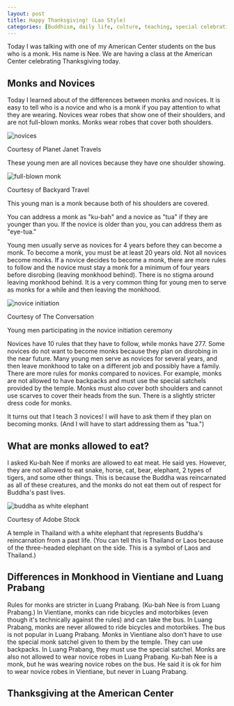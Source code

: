 ```yaml
---
layout: post
title: Happy Thanksgiving! (Lao Style)
categories: [Buddhism, daily life, culture, teaching, special celebration]
---
```


Today I was talking with one of my American Center students on the bus who is a monk. His name is Nee. We are having a class at the American Center celebrating Thanksgiving today.

## Monks and Novices

Today I learned about of the differences between monks and novices. It is easy to tell who is a novice and who is a monk if you pay attention to what they are wearing.  Novices wear robes that show one of their shoulders, and are not full-blown monks. Monks wear robes that cover both shoulders. 

![novices](https://encrypted-tbn0.gstatic.com/images?q=tbn:ANd9GcSPXNAUg9CQFQcFxmjolCgk04SbXXSzzdn21A&usqp=CAU)

Courtesy of Planet Janet Travels

These young men are all novices because they have one shoulder showing.

![full-blown monk](https://backyardtravel.com/wp-content/uploads/2018/03/Portrait-of-a-young-Buddhist-monk-Laos.jpg)

Courtesy of Backyard Travel

This young man is a monk because both of his shoulders are covered. 

You can address a monk as "ku-bah" and a novice as "tua" if they are younger than you. If the novice is older than you, you can address them as "eye-tua."

Young men usually serve as novices for 4 years before they can become a monk. To become a monk, you must be at least 20 years old. Not all novices become monks. If a novice decides to become a monk, there are more rules to follow and the novice must stay a monk for a minimum of four years before disrobing (leaving monkhood behind). There is no stigma around leaving monkhood behind. It is a very common thing for young men to serve as monks for a while and then leaving the monkhood.

![novice initiation](https://images.theconversation.com/files/229314/original/file-20180725-194152-9ixsjn.jpg?ixlib=rb-1.1.0&q=45&auto=format&w=926&fit=clip)

Courtesy of The Conversation

Young men participating in the novice initiation ceremony

Novices have 10 rules that they have to follow, while monks have 277. Some novices do not want to become monks because they plan on disrobing in the near future. Many young men serve as novices for several years, and then leave monkhood to take on a different job and possibly have a family. There are more rules for monks compared to novices. For example, monks are not allowed to have backpacks and must use the special satchels provided by the temple. Monks must also cover both shoulders and cannot use scarves to cover their heads from the sun. There is a slightly stricter dress code for monks. 

It turns out that I teach 3 novices! I will have to ask them if they plan on becoming monks. (And I will have to start addressing them as "tua.")

## What are monks allowed to eat?

I asked Ku-bah Nee if monks are allowed to eat meat. He said yes. However, they are not allowed to eat snake, horse, cat, bear, elephant, 2 types of tigers, and some other things. This is because the Buddha was reincarnated as all of these creatures, and the monks do not eat them out of respect for Buddha's past lives.

![buddha as white elephant](https://as2.ftcdn.net/v2/jpg/02/25/25/37/1000_F_225253780_P6oEhSGaR5EXZdgbrym4jgCm2bIpGXTW.jpg)

Courtesy of Adobe Stock

A temple in Thailand with a white elephant that represents Buddha's reincarnation from a past life. (You can tell this is Thailand or Laos because of the three-headed elephant on the side. This is a symbol of Laos and Thailand.)

## Differences in Monkhood in Vientiane and Luang Prabang

Rules for monks are stricter in Luang Prabang. (Ku-bah Nee is from Luang Prabang.) In Vientiane, monks can ride bicycles and motorbikes (even though it's technically against the rules) and can take the bus. In Luang Prabang, monks are never allowed to ride bicycles and motorbikes. The bus is not popular in Luang Prabang. Monks in Vientiane also don't have to use the special monk satchel given to them by the temple. They can use backpacks. In Luang Prabang, they must use the special satchel. Monks are also not allowed to wear novice robes in Luang Prabang. Ku-bah Nee is a monk, but he was wearing novice robes on the bus. He said it is ok for him to wear novice robes in Vientiane, but never in Luang Prabang. 

## Thanksgiving at the American Center


<!-- Hello and welcome. The only purpose of this post is to greet you when your site comes alive for the first time.  
This post will demonstrate some of the more common content & elements found in posts.  
Feel free to delete this post when you are ready to publish your first post.  

Lorem ipsum dolor sit amet, consectetur adipiscing elit. Fusce bibendum neque eget nunc mattis eu sollicitudin enim tincidunt. Vestibulum lacus tortor, ultricies id dignissim ac, bibendum in velit.

## Some great heading (h2)

Proin convallis mi ac felis pharetra aliquam. Curabitur dignissim accumsan rutrum. In arcu magna, aliquet vel pretium et, molestie et arcu.


Mauris lobortis nulla et felis ullamcorper bibendum. Phasellus et hendrerit mauris. Proin eget nibh a massa vestibulum pretium. Suspendisse eu nisl a ante aliquet bibendum quis a nunc. Praesent varius interdum vehicula. Aenean risus libero, placerat at vestibulum eget, ultricies eu enim. Praesent nulla tortor, malesuada adipiscing adipiscing sollicitudin, adipiscing eget est.

## Another great heading (h2)

Lorem ipsum dolor sit amet, consectetur adipiscing elit. Fusce bibendum neque eget nunc mattis eu sollicitudin enim tincidunt. Vestibulum lacus tortor, ultricies id dignissim ac, bibendum in velit.

### Some great subheading (h3)

Proin convallis mi ac felis pharetra aliquam. Curabitur dignissim accumsan rutrum. In arcu magna, aliquet vel pretium et, molestie et arcu. Mauris lobortis nulla et felis ullamcorper bibendum.

Phasellus et hendrerit mauris. Proin eget nibh a massa vestibulum pretium. Suspendisse eu nisl a ante aliquet bibendum quis a nunc.

### Some great subheading (h3)

Praesent varius interdum vehicula. Aenean risus libero, placerat at vestibulum eget, ultricies eu enim. Praesent nulla tortor, malesuada adipiscing adipiscing sollicitudin, adipiscing eget est.

> This quote will *change* your life. It will reveal the <i>secrets</i> of the universe, and all the wonders of humanity. Don't <em>misuse</em> it.

Lorem ipsum dolor sit amet, consectetur adipiscing elit. Fusce bibendum neque eget nunc mattis eu sollicitudin enim tincidunt.

### Some great subheading (h3)

Vestibulum lacus tortor, ultricies id dignissim ac, bibendum in velit. Proin convallis mi ac felis pharetra aliquam. Curabitur dignissim accumsan rutrum.

In arcu magna, aliquet vel pretium et, molestie et arcu. Mauris lobortis nulla et felis ullamcorper bibendum. Phasellus et hendrerit mauris.

#### You might want a sub-subheading (h4)

In arcu magna, aliquet vel pretium et, molestie et arcu. Mauris lobortis nulla et felis ullamcorper bibendum. Phasellus et hendrerit mauris.

In arcu magna, aliquet vel pretium et, molestie et arcu. Mauris lobortis nulla et felis ullamcorper bibendum. Phasellus et hendrerit mauris.

#### But it's probably overkill (h4)

In arcu magna, aliquet vel pretium et, molestie et arcu. Mauris lobortis nulla et felis ullamcorper bibendum. Phasellus et hendrerit mauris.

##### Could be a smaller sub-heading, `pacman` (h5)

In arcu magna, aliquet vel pretium et, molestie et arcu. Mauris lobortis nulla et felis ullamcorper bibendum. Phasellus et hendrerit mauris.

###### Small yet significant sub-heading  (h6)

In arcu magna, aliquet vel pretium et, molestie et arcu. Mauris lobortis nulla et felis ullamcorper bibendum. Phasellus et hendrerit mauris.

### Highlight the code please!!

{% highlight c %}
float Q_rsqrt( float number )
{
	long i;
	float x2, y;
	const float threehalfs = 1.5F;

	x2 = number * 0.5F;
	y  = number;
	i  = * ( long * ) &y;                       // evil floating point bit level hacking
	i  = 0x5f3759df - ( i >> 1 );               // what the fuck? 
	y  = * ( float * ) &i;
	y  = y * ( threehalfs - ( x2 * y * y ) );   // 1st iteration
//	y  = y * ( threehalfs - ( x2 * y * y ) );   // 2nd iteration, this can be removed

	return y;
}
{% endhighlight %}

### Oh hai, an unordered list!!

In arcu magna, aliquet vel pretium et, molestie et arcu. Mauris lobortis nulla et felis ullamcorper bibendum. Phasellus et hendrerit mauris.

- First item, yo
- Second item, dawg
- Third item, what what?!
- Fourth item, fo sheezy my neezy

### Oh hai, an ordered list!!

In arcu magna, aliquet vel pretium et, molestie et arcu. Mauris lobortis nulla et felis ullamcorper bibendum. Phasellus et hendrerit mauris.

1. First item, yo
2. Second item, dawg
3. Third item, what what?!
4. Fourth item, fo sheezy my neezy

## Headings are cool! (h2)

Proin eget nibh a massa vestibulum pretium. Suspendisse eu nisl a ante aliquet bibendum quis a nunc. Praesent varius interdum vehicula. Aenean risus libero, placerat at vestibulum eget, ultricies eu enim. Praesent nulla tortor, malesuada adipiscing adipiscing sollicitudin, adipiscing eget est.

Praesent nulla tortor, malesuada adipiscing adipiscing sollicitudin, adipiscing eget est.

Proin eget nibh a massa vestibulum pretium. Suspendisse eu nisl a ante aliquet bibendum quis a nunc.

### Tables

Title 1               | Title 2               | Title 3               | Title 4
--------------------- | --------------------- | --------------------- | ---------------------
lorem                 | lorem ipsum           | lorem ipsum dolor     | lorem ipsum dolor sit
lorem ipsum dolor sit | lorem ipsum dolor sit | lorem ipsum dolor sit | lorem ipsum dolor sit
lorem ipsum dolor sit | lorem ipsum dolor sit | lorem ipsum dolor sit | lorem ipsum dolor sit
lorem ipsum dolor sit | lorem ipsum dolor sit | lorem ipsum dolor sit | lorem ipsum dolor sit

Title 1 | Title 2 | Title 3 | Title 4
--- | --- | --- | ---
lorem | lorem ipsum | lorem ipsum dolor | lorem ipsum dolor sit
lorem ipsum dolor sit amet | lorem ipsum dolor sit amet consectetur | lorem ipsum dolor sit amet | lorem ipsum dolor sit
lorem ipsum dolor | lorem ipsum | lorem | lorem ipsum
lorem ipsum dolor | lorem ipsum dolor sit | lorem ipsum dolor sit amet | lorem ipsum dolor sit amet consectetur -->
